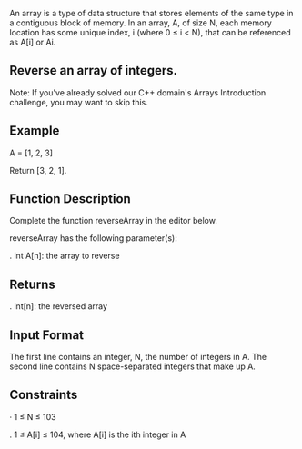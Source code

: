 ﻿An array is a type of data structure that stores elements of the same type in a contiguous block
of memory. In an array, A, of size N, each memory location has some unique index, i (where
0 ≤ i < N), that can be referenced as A[i] or Ai.

## Reverse an array of integers.

Note: If you've already solved our C++ domain's Arrays Introduction challenge, you may want
to skip this.

## Example
A = [1, 2, 3]

Return [3, 2, 1].

## Function Description

Complete the function reverseArray in the editor below.

reverseArray has the following parameter(s):

. int A[n]: the array to reverse

## Returns

. int[n]: the reversed array

## Input Format

The first line contains an integer, N, the number of integers in A.
The second line contains N space-separated integers that make up A.

## Constraints

· 1 ≤ N ≤ 103

. 1 ≤ A[i] ≤ 104, where A[i] is the ith integer in A

